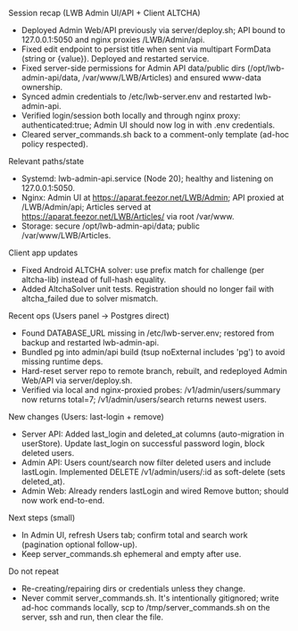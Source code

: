 Session recap (LWB Admin UI/API + Client ALTCHA)

- Deployed Admin Web/API previously via server/deploy.sh; API bound to 127.0.0.1:5050 and nginx proxies /LWB/Admin/api.
- Fixed edit endpoint to persist title when sent via multipart FormData (string or {value}). Deployed and restarted service.
- Fixed server-side permissions for Admin API data/public dirs (/opt/lwb-admin-api/data, /var/www/LWB/Articles) and ensured www-data ownership.
- Synced admin credentials to /etc/lwb-server.env and restarted lwb-admin-api.
- Verified login/session both locally and through nginx proxy: authenticated:true; Admin UI should now log in with .env credentials.
- Cleared server_commands.sh back to a comment-only template (ad-hoc policy respected).

Relevant paths/state
- Systemd: lwb-admin-api.service (Node 20); healthy and listening on 127.0.0.1:5050.
- Nginx: Admin UI at https://aparat.feezor.net/LWB/Admin; API proxied at /LWB/Admin/api; Articles served at https://aparat.feezor.net/LWB/Articles/<slug> via root /var/www.
- Storage: secure /opt/lwb-admin-api/data; public /var/www/LWB/Articles.

Client app updates
- Fixed Android ALTCHA solver: use prefix match for challenge (per altcha-lib) instead of full-hash equality.
- Added AltchaSolver unit tests. Registration should no longer fail with altcha_failed due to solver mismatch.

Recent ops (Users panel → Postgres direct)
- Found DATABASE_URL missing in /etc/lwb-server.env; restored from backup and restarted lwb-admin-api.
- Bundled pg into admin/api build (tsup noExternal includes 'pg') to avoid missing runtime deps.
- Hard-reset server repo to remote branch, rebuilt, and redeployed Admin Web/API via server/deploy.sh.
- Verified via local and nginx-proxied probes: /v1/admin/users/summary now returns total=7; /v1/admin/users/search returns newest users.

New changes (Users: last-login + remove)
- Server API: Added last_login and deleted_at columns (auto-migration in userStore). Update last_login on successful password login, block deleted users.
- Admin API: Users count/search now filter deleted users and include lastLogin. Implemented DELETE /v1/admin/users/:id as soft-delete (sets deleted_at).
- Admin Web: Already renders lastLogin and wired Remove button; should now work end-to-end.

Next steps (small)
- In Admin UI, refresh Users tab; confirm total and search work (pagination optional follow-up).
- Keep server_commands.sh ephemeral and empty after use.

Do not repeat
- Re-creating/repairing dirs or credentials unless they change.
- Never commit server_commands.sh. It's intentionally gitignored; write ad-hoc commands locally, scp to /tmp/server_commands.sh on the server, ssh and run, then clear the file.
